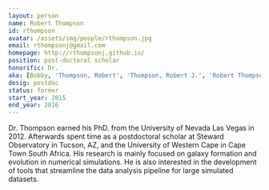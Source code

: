 ```yaml
---
layout: person
name: Robert Thompson
id: rthompson
avatar: /assets/img/people/rthompson.jpg
email: rthompsonj@gmail.com
homepage: http://rthompsonj.github.io/
position: post-doctoral scholar
honorific: Dr.
aka: [Bobby, 'Thompson, Robert', 'Thompson, Robert J.', 'Robert Thompson']
desig: postdoc
status: former
start_year: 2015
end_year: 2016
---
```


Dr. Thompson earned his PhD. from the University of Nevada Las Vegas
in 2012.  Afterwards spent time as a postdoctoral scholar at Steward
Observatory in Tucson, AZ, and the University of Western Cape in Cape
Town South Africa.  His research is mainly focused on galaxy formation
and evolution in numerical simulations.  He is also interested in the
development of tools that streamline the data analysis pipeline for
large simulated datasets.
